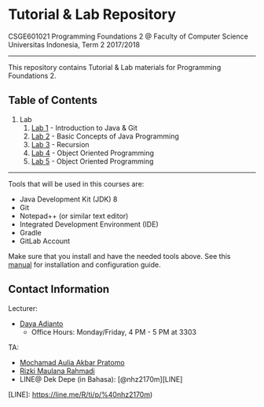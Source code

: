 # Tutorial & Lab Repository

CSGE601021 Programming Foundations 2 @ Faculty of Computer Science Universitas
Indonesia, Term 2 2017/2018

* * *

This repository contains Tutorial & Lab materials for Programming Foundations 2.

## Table of Contents

1. Lab
    1. [Lab 1](lab_1/README.md) - Introduction to Java & Git
    2. [Lab 2](lab_2/README.md) - Basic Concepts of Java Programming
    3. [Lab 3](lab_3/README.md) - Recursion
    4. [Lab 4](lab_4/README.md) - Object Oriented Programming
	5. [Lab 5](lab_5/README.md) - Object Oriented Programming

* * *

Tools that will be used in this courses are:

- Java Development Kit (JDK) 8
- Git
- Notepad++ (or similar text editor)
- Integrated Development Environment (IDE)
- Gradle
- GitLab Account

Make sure that you install and have the needed tools above. See this [manual][Manual]
for installation and configuration guide.

## Contact Information

Lecturer:

- [Daya Adianto](https://gitlab.com/addianto)
    - Office Hours: Monday/Friday, 4 PM - 5 PM at 3303

TA:

- [Mochamad Aulia Akbar Pratomo](https://gitlab.com/Mochaul)
- [Rizki Maulana Rahmadi](https://gitlab.com/kikirmd)
- LINE@ Dek Depe (in Bahasa): [@nhz2170m][LINE]

[Manual]: https://drive.google.com/file/d/1c1AA-9ju1S82-NYyV7EMyPNwScPpMQsr/view?usp=sharing
[LINE]: https://line.me/R/ti/p/%40nhz2170m)

